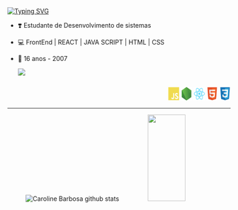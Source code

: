 <a href="https://git.io/typing-svg">
  <img src="https://readme-typing-svg.herokuapp.com/?color=ff91a4&size=25&center=true&vCenter=true&width=1000&lines=Jennifer+Gabriely;Be+Welcome!+:%29" alt="Typing SVG">
</a>

- ❣️ Estudante de Desenvolvimento de sistemas 
- 💻 FrontEnd | REACT | JAVA SCRIPT | HTML | CSS
- 🎈 16 anos - 2007

  
  <a href="https://www.linkedin.com/public-profile/settings?lipi=urn%3Ali%3Apage%3Ad_flagship3_profile_self_edit_contact-info%3BCGp4r38nTuaQ49BTS8pJxA%3D%3D" target="_blank"><img src="https://img.shields.io/badge/-LinkedIn-%230077B5?style=for-the-badge&logo=linkedin&logoColor=white" target="_blank"></a> 

<h3></h3>
<div align="right">
  <img alt="" height="30" width="25" src="https://raw.githubusercontent.com/devicons/devicon/master/icons/javascript/javascript-plain.svg">
  <img alt="" height="30" width="25" src="https://raw.githubusercontent.com/devicons/devicon/master/icons/nodejs/nodejs-original.svg">
  <img alt="" height="30" width="25" src="https://raw.githubusercontent.com/devicons/devicon/master/icons/react/react-original.svg">
  <img alt="" height="30" width="25" src="https://raw.githubusercontent.com/devicons/devicon/master/icons/html5/html5-original.svg">
  <img alt="" height="30" width="25" src="https://raw.githubusercontent.com/devicons/devicon/master/icons/css3/css3-original.svg">
</div>


<hr>



<div align="center">  
  <img width="49%" height="195px" src="https://github-readme-stats.vercel.app/api?username=JenniGabriely01&show_icons=true&count_private=true&hide_border=true&title_color=ff91a4&icon_color=ff91a4&text_color=c9d1d9&bg_color=0d1117" alt="Caroline Barbosa github stats" /> 
  <img width="41%" height="195px" src="https://github-readme-stats.vercel.app/api/top-langs/?username=JenniGabriely01&layout=compact&hide_border=true&title_color=ff91a4&text_color=ff91a4&bg_color=0d1117" />
</div>

